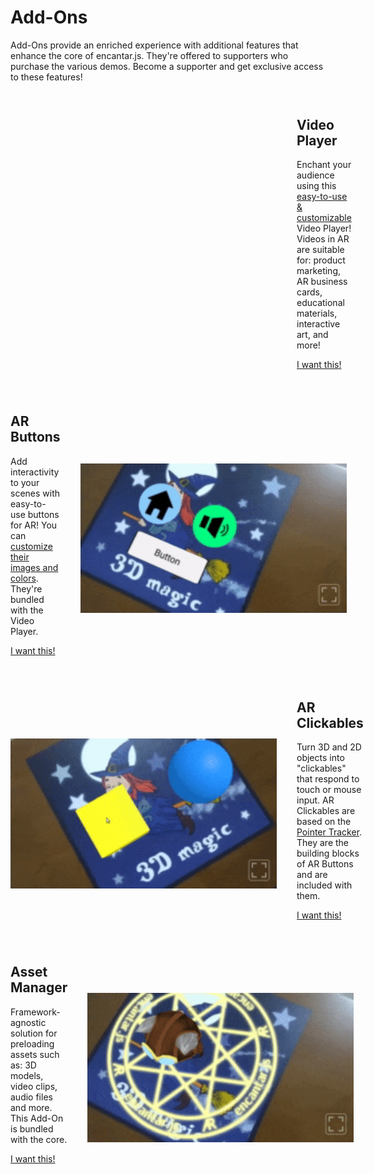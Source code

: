 # Add-Ons

Add-Ons provide an enriched experience with additional features that enhance the core of encantar.js. They're offered to supporters who purchase the various demos. Become a supporter and get exclusive access to these features!

<style>
.addon-container { margin: 4em 0; }
.addon-container h2 { margin-top: 0; }
.addon-container img { width: 100%; height: auto; }
@media screen and (min-width: 768px) {
  .addon-container { display: flex; flex-direction: row; justify-content: space-between; align-items: center; }
  .addon-container:nth-child(2n+1) > div:nth-child(2) { min-width: 426px; margin-left: 32px; }
  .addon-container:nth-child(2n) > div:nth-child(2) { min-width: 426px; margin-right: 32px; order: -1; }
}
</style>

<link rel="stylesheet" href="../style/lite-yt-embed.css">
<script src="../js/lite-yt-embed.js"></script>

<div class="addon-container" markdown>
  <div markdown>

## Video Player

Enchant your audience using this [easy-to-use &amp; customizable](./ar-video-player.md) Video Player! Videos in AR are suitable for: product marketing, AR business cards, educational materials, interactive art, and more!

<a href="https://ko-fi.com/s/697a184728" target="_blank" rel="external" class="md-button" id="addon-want-video-player" data-goatcounter-click>I want this!</a>

  </div>
  <div>
    <lite-youtube videoid="sz4Fmf3zyho"></lite-youtube>
  </div>
</div>

<div class="addon-container" markdown>
  <div markdown>

## AR Buttons

Add interactivity to your scenes with easy-to-use buttons for AR! You can [customize their images and colors](./ar-button.md). They're bundled with the Video Player.

<a href="https://ko-fi.com/s/697a184728" target="_blank" rel="external" class="md-button" id="addon-want-buttons" data-goatcounter-click>I want this!</a>

  </div>
  <div markdown>

![AR Buttons](../img/addon-buttons.gif)

  </div>
</div>

<div class="addon-container" markdown>
  <div markdown>

## AR Clickables

Turn 3D and 2D objects into "clickables" that respond to touch or mouse input. AR Clickables are based on the [Pointer Tracker](../api/pointer-tracker.md). They are the building blocks of AR Buttons and are included with them.

<a href="https://ko-fi.com/s/697a184728" target="_blank" rel="external" class="md-button" id="addon-want-clickables" data-goatcounter-click>I want this!</a>

  </div>
  <div markdown>

![AR Clickables](../img/addon-clickables.gif)

  </div>
</div>

<div class="addon-container" markdown>
  <div markdown>

## Asset Manager

Framework-agnostic solution for preloading assets such as: 3D models, video clips, audio files and more. This Add-On is bundled with the core.

<a href="https://encantar.dev" target="_blank" rel="external" class="md-button" id="addon-want-asset-manager" data-goatcounter-click>I want this!</a>

  </div>
  <div markdown>

![Asset Manager](../img/demo-cat.gif)

  </div>
</div>
